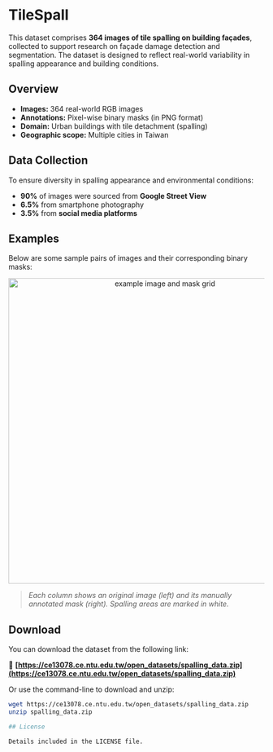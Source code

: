 # TileSpall
This dataset comprises **364 images of tile spalling on building façades**, collected to support research on façade damage detection and segmentation. The dataset is designed to reflect real-world variability in spalling appearance and building conditions.

## Overview

- **Images:** 364 real-world RGB images  
- **Annotations:** Pixel-wise binary masks (in PNG format)  
- **Domain:** Urban buildings with tile detachment (spalling)  
- **Geographic scope:** Multiple cities in Taiwan  

## Data Collection

To ensure diversity in spalling appearance and environmental conditions:

- **90%** of images were sourced from **Google Street View**
- **6.5%** from smartphone photography
- **3.5%** from **social media platforms**

## Examples

Below are some sample pairs of images and their corresponding binary masks:

<p align="center">
  <img src="examples/example_grid.png" alt="example image and mask grid" width="600"/>
</p>

> *Each column shows an original image (left) and its manually annotated mask (right). Spalling areas are marked in white.*

## Download

You can download the dataset from the following link:

🔗 **[https://ce13078.ce.ntu.edu.tw/open_datasets/spalling_data.zip](https://ce13078.ce.ntu.edu.tw/open_datasets/spalling_data.zip)**

Or use the command-line to download and unzip:

```bash
wget https://ce13078.ce.ntu.edu.tw/open_datasets/spalling_data.zip
unzip spalling_data.zip

## License

Details included in the LICENSE file.
